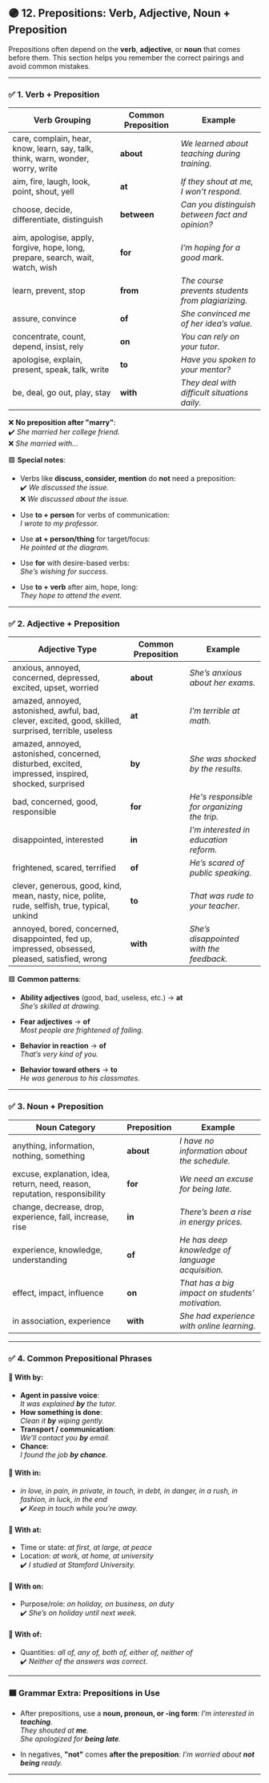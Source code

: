 ## 🟣 12. Prepositions: Verb, Adjective, Noun + Preposition

Prepositions often depend on the **verb**, **adjective**, or **noun** that comes before them. This section helps you remember the correct pairings and avoid common mistakes.

---

### ✅ 1. Verb + Preposition

| Verb Grouping | Common Preposition | Example |
|---------------|--------------------|---------|
| care, complain, hear, know, learn, say, talk, think, warn, wonder, worry, write | **about** | _We learned about teaching during training._ |
| aim, fire, laugh, look, point, shout, yell | **at** | _If they shout at me, I won’t respond._ |
| choose, decide, differentiate, distinguish | **between** | _Can you distinguish between fact and opinion?_ |
| aim, apologise, apply, forgive, hope, long, prepare, search, wait, watch, wish | **for** | _I’m hoping for a good mark._ |
| learn, prevent, stop | **from** | _The course prevents students from plagiarizing._ |
| assure, convince | **of** | _She convinced me of her idea’s value._ |
| concentrate, count, depend, insist, rely | **on** | _You can rely on your tutor._ |
| apologise, explain, present, speak, talk, write | **to** | _Have you spoken to your mentor?_ |
| be, deal, go out, play, stay | **with** | _They deal with difficult situations daily._ |

❌ **No preposition after "marry"**:  
✔️ _She married her college friend._  
❌ _She married with..._

🟪 **Special notes**:
- Verbs like **discuss, consider, mention** do **not** need a preposition:  
  ✔️ _We discussed the issue._  
  ❌ _We discussed about the issue._

- Use **to + person** for verbs of communication:  
  _I wrote to my professor._

- Use **at + person/thing** for target/focus:  
  _He pointed at the diagram._

- Use **for** with desire-based verbs:  
  _She’s wishing for success._

- Use **to + verb** after aim, hope, long:  
  _They hope to attend the event._

---

### ✅ 2. Adjective + Preposition

| Adjective Type | Common Preposition | Example |
|----------------|--------------------|---------|
| anxious, annoyed, concerned, depressed, excited, upset, worried | **about** | _She’s anxious about her exams._ |
| amazed, annoyed, astonished, awful, bad, clever, excited, good, skilled, surprised, terrible, useless | **at** | _I’m terrible at math._ |
| amazed, annoyed, astonished, concerned, disturbed, excited, impressed, inspired, shocked, surprised | **by** | _She was shocked by the results._ |
| bad, concerned, good, responsible | **for** | _He's responsible for organizing the trip._ |
| disappointed, interested | **in** | _I'm interested in education reform._ |
| frightened, scared, terrified | **of** | _He’s scared of public speaking._ |
| clever, generous, good, kind, mean, nasty, nice, polite, rude, selfish, true, typical, unkind | **to** | _That was rude to your teacher._ |
| annoyed, bored, concerned, disappointed, fed up, impressed, obsessed, pleased, satisfied, wrong | **with** | _She’s disappointed with the feedback._ |

🟪 **Common patterns**:
- **Ability adjectives** (good, bad, useless, etc.) → **at**  
  _She’s skilled at drawing._

- **Fear adjectives** → **of**  
  _Most people are frightened of failing._

- **Behavior in reaction** → **of**  
  _That’s very kind of you._

- **Behavior toward others** → **to**  
  _He was generous to his classmates._

---

### ✅ 3. Noun + Preposition

| Noun Category | Preposition | Example |
|---------------|-------------|---------|
| anything, information, nothing, something | **about** | _I have no information about the schedule._ |
| excuse, explanation, idea, return, need, reason, reputation, responsibility | **for** | _We need an excuse for being late._ |
| change, decrease, drop, experience, fall, increase, rise | **in** | _There’s been a rise in energy prices._ |
| experience, knowledge, understanding | **of** | _He has deep knowledge of language acquisition._ |
| effect, impact, influence | **on** | _That has a big impact on students’ motivation._ |
| in association, experience | **with** | _She had experience with online learning._ |

---

### ✅ 4. Common Prepositional Phrases

#### 🔹 With **by**:
- **Agent in passive voice**:  
  _It was explained **by** the tutor._
- **How something is done**:  
  _Clean it **by** wiping gently._
- **Transport / communication**:  
  _We’ll contact you **by** email._  
- **Chance**:  
  _I found the job **by chance**._

#### 🔹 With **in**:
- _in love, in pain, in private, in touch, in debt, in danger, in a rush, in fashion, in luck, in the end_  
✔️ _Keep in touch while you’re away._

#### 🔹 With **at**:
- Time or state: _at first, at large, at peace_  
- Location: _at work, at home, at university_  
✔️ _I studied at Stamford University._

#### 🔹 With **on**:
- Purpose/role: _on holiday, on business, on duty_  
✔️ _She’s on holiday until next week._

#### 🔹 With **of**:
- Quantities: _all of, any of, both of, either of, neither of_  
✔️ _Neither of the answers was correct._

---

### 🟪 Grammar Extra: Prepositions in Use

- After prepositions, use a **noun, pronoun, or -ing form**:
  _I’m interested in **teaching**._  
  _They shouted at **me**._  
  _She apologized for **being late**._

- In negatives, **"not"** comes **after the preposition**:
  _I’m worried about **not being** ready._

---
